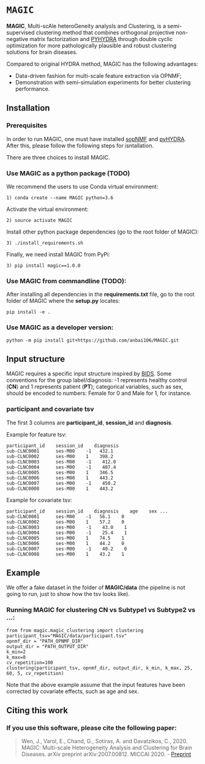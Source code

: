 # `MAGIC`
**MAGIC**, Multi-scAle heteroGeneity analysIs and Clustering, is a semi-supervised clustering method that combines orthogonal projective non-negative matrix factorization and [PYHYDRA](https://github.com/anbai106/pyHYDRA) through double cyclic optimization for more pathologically plausible and robust clustering solutions for brain diseases.

Compared to original HYDRA method, MAGIC has the following advantages:
- Data-driven fashion for multi-scale feature extraction via OPNMF;
- Demonstration with semi-simulation experiments for better clustering performance.

## Installation
### Prerequisites
In order to run MAGIC, one must have installed [sopNMF]() and [pyHYDRA](https://github.com/anbai106/pyHYDRA). After this, please follow the following steps for isntallation.

There are three choices to install MAGIC.
### Use MAGIC as a python package (TODO)
We recommend the users to use Conda virtual environment:
```
1) conda create --name MAGIC python=3.6
```
Activate the virtual environment:
```
2) source activate MAGIC
```
Install other python package dependencies (go to the root folder of MAGIC):
```
3) ./install_requirements.sh
```
Finally, we need install MAGIC from PyPi:
```
3) pip install magic==1.0.0
```

### Use MAGIC from commandline (TODO):
After installing all dependencies in the **requirements.txt** file, go to the root folder of MAGIC where the **setup.py** locates:
```
pip install -e .
```

### Use MAGIC as a developer version:
```
python -m pip install git+https://github.com/anbai106/MAGIC.git
```

## Input structure
MAGIC requires a specific input structure inspired by [BIDS](https://bids.neuroimaging.io/).
Some conventions for the group label/diagnosis: -1 represents healthy control (**CN**) and 1 represents patient (**PT**); categorical variables, such as sex, should be encoded to numbers: Female for 0 and Male for 1, for instance.

### participant and covariate tsv
The first 3 columns are **participant_id**, **session_id** and **diagnosis**.

Example for feature tsv:
```
participant_id    session_id    diagnosis 
sub-CLNC0001      ses-M00    -1   432.1
sub-CLNC0002      ses-M00    1    398.2
sub-CLNC0003      ses-M00    -1    412.0
sub-CLNC0004      ses-M00    -1    487.4
sub-CLNC0005      ses-M00    1    346.5
sub-CLNC0006      ses-M00    1    443.2
sub-CLNC0007      ses-M00    -1    450.2
sub-CLNC0008      ses-M00    1    443.2
```
Example for covariate tsv:
```
participant_id    session_id    diagnosis    age    sex ...
sub-CLNC0001      ses-M00    -1   56.1    0
sub-CLNC0002      ses-M00    1    57.2    0
sub-CLNC0003      ses-M00    -1    43.0    1
sub-CLNC0004      ses-M00    -1    25.4    1
sub-CLNC0005      ses-M00    1    74.5    1
sub-CLNC0006      ses-M00    1    44.2    0
sub-CLNC0007      ses-M00    -1    40.2    0
sub-CLNC0008      ses-M00    1    43.2    1
```

## Example
We offer a fake dataset in the folder of **MAGIC/data** (the pipeline is not going to run, just to show how the tsv looks like).

### Running MAGIC for clustering CN vs Subtype1 vs Subtype2 vs ...:
```
from from magic.magic_clustering import clustering
participant_tsv="MAGIC/data/participant.tsv"
opnmf_dir = "PATH_OPNMF_DIR"
output_dir = "PATH_OUTPUT_DIR"
k_min=2
k_max=8
cv_repetition=100
clustering(participant_tsv, opnmf_dir, output_dir, k_min, k_max, 25, 60, 5, cv_repetition)
```
Note that the above example assume that the input features have been corrected by covariate effects, such as age and sex.

## Citing this work
### If you use this software, please cite the following paper:
> Wen, J., Varol, E., Chand, G., Sotiras, A. and Davatzikos, C., 2020. MAGIC: Multi-scale Heterogeneity Analysis and Clustering for Brain Diseases. arXiv preprint arXiv:2007.00812. MICCAI 2020. - [Preprint](https://arxiv.org/abs/2007.00812)